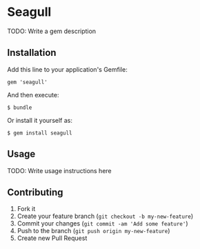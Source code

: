 # Seagull

TODO: Write a gem description

## Installation

Add this line to your application's Gemfile:

    gem 'seagull'

And then execute:

    $ bundle

Or install it yourself as:

    $ gem install seagull

## Usage

TODO: Write usage instructions here

## Contributing

1. Fork it
2. Create your feature branch (`git checkout -b my-new-feature`)
3. Commit your changes (`git commit -am 'Add some feature'`)
4. Push to the branch (`git push origin my-new-feature`)
5. Create new Pull Request
